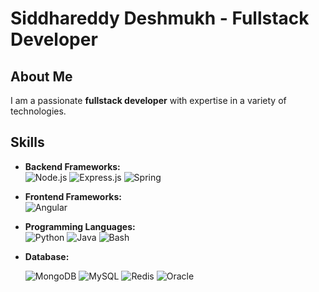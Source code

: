 # Siddhareddy Deshmukh - Fullstack Developer  
## About Me
I am a passionate **fullstack developer** with expertise in a variety of technologies.


## Skills  
-  **Backend Frameworks:**  
    ![Node.js](https://img.shields.io/badge/Node.js-339933?style=for-the-badge&logo=node.js&logoColor=white) ![Express.js](https://img.shields.io/badge/Express.js-000000?style=for-the-badge&logo=express&logoColor=white)   ![Spring](https://img.shields.io/badge/Spring-6DB33F?style=for-the-badge&logo=spring&logoColor=white)
-  **Frontend Frameworks:**  
    ![Angular](https://img.shields.io/badge/Angular-FF5733?style=for-the-badge&logo=angular&logoColor=white)
   
-  **Programming Languages:**  
    ![Python](https://img.shields.io/badge/Python-3776AB?style=for-the-badge&logo=python&logoColor=white) ![Java](https://img.shields.io/badge/java-%23ED8B00.svg?style=for-the-badge&logo=openjdk&logoColor=white) ![Bash](https://img.shields.io/badge/Bash-000000?style=for-the-badge&logo=gnu-bash&logoColor=white)

-   **Database:**
  
    ![MongoDB](https://img.shields.io/badge/MongoDB-47A248?style=for-the-badge&logo=mongodb&logoColor=white)   ![MySQL](https://img.shields.io/badge/MySQL-4479A1?style=for-the-badge&logo=mysql&logoColor=white)   ![Redis](https://img.shields.io/badge/Redis-DC382D?style=for-the-badge&logo=redis&logoColor=white) ![Oracle](https://img.shields.io/badge/Oracle-F80000?style=for-the-badge&logo=oracle&logoColor=white)
